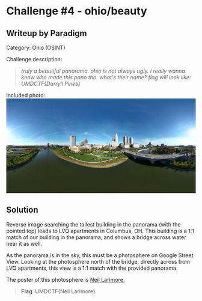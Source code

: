 # Challenge #4 - ohio/beauty
## Writeup by Paradigm

Category: Ohio (OSINT)

Challenge description:

> *truly a beautiful panorama. ohio is not always ugly. i really wanna know who made this pano tho. what's their name? flag will look like: UMDCTF{Darryll Pines}*

Included photo: ![beauty](beauty.jpg)

## Solution

Reverse image searching the tallest building in the panorama (with the pointed top) leads to LVQ apartments in Columbus, OH. This building is a 1:1 match of our building in the panorama, and shows a bridge across water near it as well.

As the panorama is in the sky, this must be a photosphere on Google Street View. Looking at the photosphere north of the bridge, directly across from LVQ apartments, this view is a 1:1 match with the provided panorama.

The poster of this photosphere is [Neil Larimore.](https://maps.app.goo.gl/VXyQyUTPn83HDUpR6)

>**Flag**: UMDCTF{Neil Larimore}